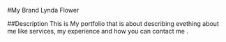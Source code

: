 #My Brand Lynda Flower

##Description
 This is My portfolio that is about describing evething about me like services, my experience and how you can contact me .